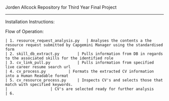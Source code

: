 Jorden Allcock
Repository for Third Year Final Project

---------------------------------------------------------------------------------------------------------------

Installation Instructions:



Flow of Operation:

	| 1. resource_request_analysis.py	| Analyses the contents a the resource request submitted by Capgemini Manager using the standardised form
	| 2. skill_db_extract.py		| Pulls information from DB in regards to the associated skills for the identified role 
	| 3. cv_link_pull.py			| Pulls information from specified live career resume search url  
	| 4. cv_process.py			| Formats the extracted CV information into a Human Readable format
	| 5. cv_resource_process.py		| Inspects CV's and selects those that match with specified keywords.
	|					| CV's are selected ready for further analysis
	| 6. 

